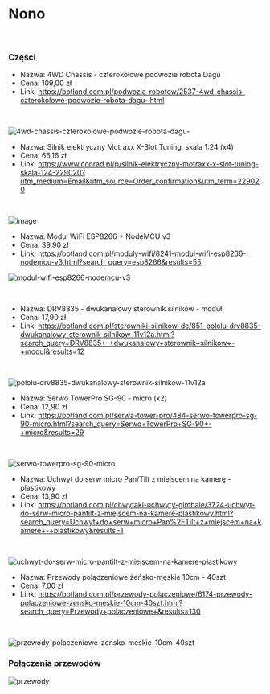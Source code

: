 # Nono
<br />

### Części
* Nazwa: 4WD Chassis - czterokołowe podwozie robota Dagu
* Cena: 109,00 zł
* Link: https://botland.com.pl/podwozia-robotow/2537-4wd-chassis-czterokolowe-podwozie-robota-dagu-.html
<br />

![4wd-chassis-czterokolowe-podwozie-robota-dagu-](https://user-images.githubusercontent.com/11798406/31551813-fa370fc2-b035-11e7-9f36-f6e4c9a5acac.jpg)

* Nazwa: Silnik elektryczny Motraxx X-Slot Tuning, skala 1:24 (x4)
* Cena: 66,16 zł
* Link: https://www.conrad.pl/p/silnik-elektryczny-motraxx-x-slot-tuning-skala-124-229020?utm_medium=Email&utm_source=Order_confirmation&utm_term=229020
<br />

![image](https://user-images.githubusercontent.com/11798406/36328475-8b30ae9a-1362-11e8-8a23-f0a8626a8489.jpg)

* Nazwa: Moduł WiFi ESP8266 + NodeMCU v3
* Cena: 39,90 zł
* Link: https://botland.com.pl/moduly-wifi/8241-modul-wifi-esp8266-nodemcu-v3.html?search_query=esp8266&results=55

![modul-wifi-esp8266-nodemcu-v3](https://user-images.githubusercontent.com/11798406/31551954-64549ffa-b036-11e7-8512-f13b660467a2.jpg)

<br />

* Nazwa: DRV8835 - dwukanałowy sterownik silników - moduł
* Cena: 17,90 zł
* Link: https://botland.com.pl/sterowniki-silnikow-dc/851-pololu-drv8835-dwukanalowy-sterownik-silnikow-11v12a.html?search_query=DRV8835+-+dwukanalowy+sterownik+silnikow+-+modul&results=12
<br />

![pololu-drv8835-dwukanalowy-sterownik-silnikow-11v12a](https://user-images.githubusercontent.com/11798406/31552037-9b87dc26-b036-11e7-95b0-08c8e0cc8fb5.jpg)

* Nazwa: Serwo TowerPro SG-90 - micro (x2)
* Cena: 12,90 zł
* Link: https://botland.com.pl/serwa-tower-pro/484-serwo-towerpro-sg-90-micro.html?search_query=Serwo+TowerPro+SG-90+-+micro&results=29
<br />

![serwo-towerpro-sg-90-micro](https://user-images.githubusercontent.com/11798406/31552113-cc20b330-b036-11e7-88e6-10eea36a7440.jpg)

* Nazwa: Uchwyt do serw micro Pan/Tilt z miejscem na kamerę - plastikowy
* Cena: 13,90 zł
* Link: https://botland.com.pl/chwytaki-uchwyty-gimbale/3724-uchwyt-do-serw-micro-pantilt-z-miejscem-na-kamere-plastikowy.html?search_query=Uchwyt+do+serw+micro+Pan%2FTilt+z+miejscem+na+kamere+-+plastikowy&results=1
<br />

![uchwyt-do-serw-micro-pantilt-z-miejscem-na-kamere-plastikowy](https://user-images.githubusercontent.com/11798406/31552170-f52798c0-b036-11e7-863e-ad882768a3cd.jpg)

* Nazwa: Przewody połączeniowe żeńsko-męskie 10cm - 40szt.
* Cena: 7,00 zł
* Link: https://botland.com.pl/przewody-polaczeniowe/6174-przewody-polaczeniowe-zensko-meskie-10cm-40szt.html?search_query=Przewody+polaczeniowe+&results=130
<br />

![przewody-polaczeniowe-zensko-meskie-10cm-40szt](https://user-images.githubusercontent.com/11798406/31552302-5df4fcbc-b037-11e7-8c5d-263d8bae4db9.jpg)

### Połączenia przewodów

![przewody](https://user-images.githubusercontent.com/11798406/31554021-8d72c3b6-b03c-11e7-9f55-6dd30af5a508.png)
